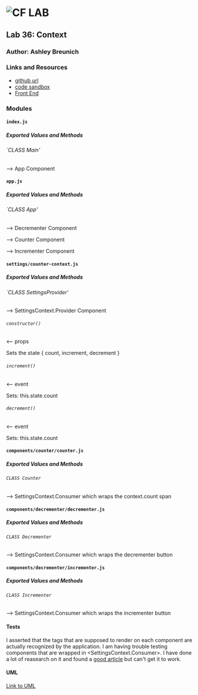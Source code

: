![CF](http://i.imgur.com/7v5ASc8.png) LAB
=================================================

## Lab 36: Context

### Author: Ashley Breunich

### Links and Resources
* [github url](https://github.com/ashley-breunich/lab-36)
* [code sandbox](https://codesandbox.io/s/13kvzxy9o4)
* [Front End](https://13kvzxy9o4.codesandbox.io/)

### Modules
#### `index.js`
##### Exported Values and Methods

###### `CLASS Main'
--> App Component


#### `app.js`
##### Exported Values and Methods

###### `CLASS App'
--> Decrementer Component

--> Counter Component

--> Incrementer Component


#### `settings/counter-context.js`
##### Exported Values and Methods

###### `CLASS SettingsProvider'
--> SettingsContext.Provider Component

###### `constructor()`
<-- props

Sets the state { count, increment, decrement }

###### `increment()`
<-- event

Sets: this.state.count 

###### `decrement()`
<-- event

Sets: this.state.count 


#### `components/counter/counter.js`
##### Exported Values and Methods

###### `CLASS Counter`
--> SettingsContext.Consumer which wraps the context.count span


#### `components/decrementer/decrementer.js`
##### Exported Values and Methods

###### `CLASS Decrementer`
--> SettingsContext.Consumer which wraps the decrementer button


#### `components/decrementer/incrementer.js`
##### Exported Values and Methods

###### `CLASS Incrementer`
--> SettingsContext.Consumer which wraps the incrementer button


#### Tests
I asserted that the tags that are supposed to render on each component are actually recognized by the application. I am having trouble testing components that are wrapped in <SettingsContext.Consumer>. I have done a lot of reasearch on it and found a [good article](https://medium.com/@ryandrewjohnson/unit-testing-components-using-reacts-new-context-api-4a5219f4b3fe) but can't get it to work. 

#### UML
[Link to UML](assets/lab35-uml.jpg)